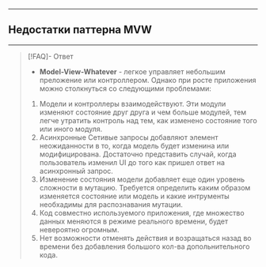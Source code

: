 ----
## Недостатки паттерна MVW
----
> [!FAQ]- Ответ
> - **Model-View-Whatever** - легкое управляет небольшим преложение или контроллером. Однако при росте приложения можно столкнуться со следующими проблемами:
> 1. Модели и контроллеры взаимодействуют. Эти модули изменяют состояние друг друга и чем больше модулей, тем легче утратить контроль над тем, как изменено состояние того или иного модуля. 
> 2. Асинхронные Сетивые запросы добавляют элемент неожиданности в то, когда модель будет изменина или модифицирована. Достаточно представить случай, когда пользователь изменил UI до того как пришел ответ на асинхронный запрос. 
> 3. Изменение состояния модели добавляет еще один уровень сложности в мутацию. Требуется определить каким образом изменяется состояние или модель и какие интрументы необхадимы для распознавания мутации.
> 4. Код совместно используемого приложения, где множество данных меняются в режиме реального времени, будет невероятно огромным. 
> 5. Нет возможности отменять действия и возращаться назад во времени без добавления большого кол-ва допольнительного кода. 